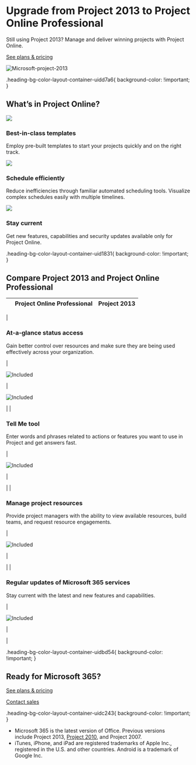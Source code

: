 # Upgrade from Project 2013 to Project Online Professional

Still using Project 2013? Manage and deliver winning projects with Project Online.

[See plans & pricing](https://www.microsoft.com/en-us/microsoft-365/project/compare-microsoft-project-management-software)

 ![Microsoft-project-2013](https://cdn-dynmedia-1.microsoft.com/is/image/microsoftcorp/Hero_Project_2013_960x615_RE4jmCt?resMode=sharp2&op_usm=1.5,0.65,15,0&wid=1920&qlt=90&fmt=png-alpha)

.heading-bg-color-layout-container-uidd7a6{ background-color: !important; }

## What’s in Project Online?

![](https://cdn-dynmedia-1.microsoft.com/is/image/microsoftcorp/Icon_Visualize-Progress_B1_RE2vjR3?resMode=sharp2&op_usm=1.5,0.65,15,0&wid=50&hei=40&qlt=99&fmt=png-alpha&fit=constrain)

### Best-in-class templates

Employ pre-built templates to start your projects quickly and on the right track.

![](https://cdn-dynmedia-1.microsoft.com/is/image/microsoftcorp/Icon_Easy-Collaboration_B2_RE2uYYp?resMode=sharp2&op_usm=1.5,0.65,15,0&wid=40&hei=40&qlt=99&fmt=png-alpha&fit=constrain)

### Schedule efficiently

Reduce inefficiencies through familiar automated scheduling tools. Visualize complex schedules easily with multiple timelines.

![](https://cdn-dynmedia-1.microsoft.com/is/image/microsoftcorp/Icon_Always-up-to-date_B4-5_RE2v43v?resMode=sharp2&op_usm=1.5,0.65,15,0&wid=50&hei=40&qlt=90&fmt=png-alpha&fit=constrain)

### Stay current

Get new features, capabilities and security updates available only for Project Online.

.heading-bg-color-layout-container-uid1831{ background-color: !important; }

## Compare Project 2013 and Project Online Professional

|  | Project Online Professional | Project 2013 |
| --- | --- | --- |
| 
### At-a-glance status access

Gain better control over resources and make sure they are being used effectively across your organization.







 | 

![Included](https://cdn-dynmedia-1.microsoft.com/is/content/microsoftcorp/CheckMark-Full?resMode=sharp2&op_usm=1.5,0.65,15,0&wid=24&hei=24&qlt=90&fmt=png-alpha&fit=constrain)



 | 

![Included](https://cdn-dynmedia-1.microsoft.com/is/content/microsoftcorp/CheckMark-Full?resMode=sharp2&op_usm=1.5,0.65,15,0&wid=24&hei=24&qlt=90&fmt=png-alpha&fit=constrain)



 |
| 

### Tell Me tool

Enter words and phrases related to actions or features you want to use in Project and get answers fast.







 | 

![Included](https://cdn-dynmedia-1.microsoft.com/is/content/microsoftcorp/CheckMark-Full?resMode=sharp2&op_usm=1.5,0.65,15,0&wid=24&hei=24&qlt=90&fmt=png-alpha&fit=constrain)



 | 

 |
| 

### Manage project resources

Provide project managers with the ability to view available resources, build teams, and request resource engagements.







 | 

![Included](https://cdn-dynmedia-1.microsoft.com/is/content/microsoftcorp/CheckMark-Full?resMode=sharp2&op_usm=1.5,0.65,15,0&wid=24&hei=24&qlt=90&fmt=png-alpha&fit=constrain)



 | 

 |
| 

### Regular updates of Microsoft 365 services

Stay current with the latest and new features and capabilities.







 | 

![Included](https://cdn-dynmedia-1.microsoft.com/is/content/microsoftcorp/CheckMark-Full?resMode=sharp2&op_usm=1.5,0.65,15,0&wid=24&hei=24&qlt=90&fmt=png-alpha&fit=constrain)



 | 

 |

.heading-bg-color-layout-container-uidbd54{ background-color: !important; }

## Ready for Microsoft 365? 

[See plans & pricing](https://www.microsoft.com/en-us/microsoft-365/project/compare-microsoft-project-management-software)

[Contact sales](https://www.microsoft.com/en-us/microsoft-365/business/sales-support)

.heading-bg-color-layout-container-uidc243{ background-color: !important; }

- Microsoft 365 is the latest version of Office. Previous versions include Project 2013, [Project 2010](https://www.microsoft.com/en-us/microsoft-365/previous-versions/microsoft-project-2010), and Project 2007.
- iTunes, iPhone, and iPad are registered trademarks of Apple Inc., registered in the U.S. and other countries. Android is a trademark of Google Inc.